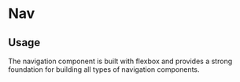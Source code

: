 # Nav

<!-- STORY -->

## Usage

The navigation component is built with flexbox and provides a strong foundation for building all types of navigation components.
